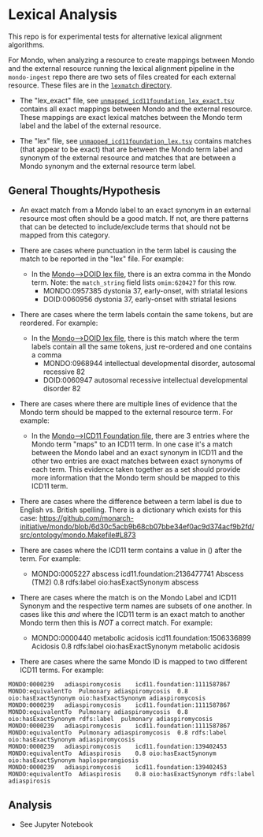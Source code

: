 # Lexical Analysis

This repo is for experimental tests for alternative lexical alignment algorithms. 

For Mondo, when analyzing a resource to create mappings between Mondo and the external resource running the lexical alignment pipeline in the `mondo-ingest` repo there are two sets of files created for each external resource. These files are in the [`lexmatch` directory](https://github.com/monarch-initiative/mondo-ingest/tree/main/src/ontology/lexmatch).

- The "lex_exact" file, see [`unmapped_icd11foundation_lex_exact.tsv`](https://github.com/monarch-initiative/mondo-ingest/blob/main/src/ontology/lexmatch/unmapped_icd11foundation_lex_exact.tsv) contains all exact mappings between Mondo and the external resource. These mappings are exact lexical matches between the Mondo term label and the label of the external resource.

- The "lex" file, see [`unmapped_icd11foundation_lex.tsv`](https://github.com/monarch-initiative/mondo-ingest/blob/main/src/ontology/lexmatch/unmapped_icd11foundation_lex.tsv) contains matches (that appear to be exact) that are between the Mondo term label and synonym of the external resource and matches that are between a Mondo synonym and the external resource term label.


## General Thoughts/Hypothesis
- An exact match from a Mondo label to an exact synonym in an external resource most often should be a good match. If not, are there patterns that can be detected to include/exclude terms that should not be mapped from this category.

- There are cases where punctuation in the term label is causing the match to be reported in the "lex" file. For example:
    - In the [Mondo-->DOID lex file](https://github.com/monarch-initiative/mondo-ingest/blob/main/src/ontology/lexmatch/unmapped_doid_lex.tsv#L14), there is an extra comma in the Mondo term. Note: the `match_string` field lists `omim:620427` for this row.
        - MONDO:0957385	dystonia 37, early-onset, with striatal lesions
        - DOID:0060956	dystonia 37, early-onset with striatal lesions

- There are cases where the term labels contain the same tokens, but are reordered. For example:    
    - In the [Mondo-->DOID lex file](https://github.com/monarch-initiative/mondo-ingest/blob/main/src/ontology/lexmatch/unmapped_doid_lex.tsv#L15), there is this match where the term labels contain all the same tokens, just re-ordered and one contains a comma
        - MONDO:0968944	intellectual developmental disorder, autosomal recessive 82
        - DOID:0060947    autosomal recessive intellectual developmental disorder 82

- There are cases where there are multiple lines of evidence that the Mondo term should be mapped to the external resource term. For example:
    - In the [Mondo-->ICD11 Foundation file](https://github.com/monarch-initiative/mondo-ingest/blob/main/src/ontology/lexmatch/unmapped_icd11foundation_lex.tsv#L6-L8), there are 3 entries where the Mondo term "maps" to an ICD11 term. In one case it's a match between the Mondo label and an exact synonym in ICD11 and the other two entries are exact matches between exact synonyms of each term. This evidence taken together as a set should provide more information that the Mondo term should be mapped to this ICD11 term.

- There are cases where the difference between a term label is due to English vs. British spelling. There is a dictionary which exists for this case: https://github.com/monarch-initiative/mondo/blob/6d30c5acb9b68cb07bbe34ef0ac9d374acf9b2fd/src/ontology/mondo.Makefile#L873

- There are cases where the ICD11 term contains a value in () after the term. For example:
    - MONDO:0005227	abscess	icd11.foundation:2136477741	Abscess (TM2)	0.8	rdfs:label	oio:hasExactSynonym	abscess

- There are cases where the match is on the Mondo Label and ICD11 Synonym and the respective term names are subsets of one another. In cases like this _and_ where the ICD11 term is an exact match to another Mondo term then this is _NOT_ a correct match. For example:
    - MONDO:0000440	metabolic acidosis	icd11.foundation:1506336899	Acidosis	0.8	rdfs:label	oio:hasExactSynonym	metabolic acidosis

- There are cases where the same Mondo ID is mapped to two different ICD11 terms. For example:
```
MONDO:0000239	adiaspiromycosis	icd11.foundation:1111587867	MONDO:equivalentTo	Pulmonary adiaspiromycosis	0.8	oio:hasExactSynonym	oio:hasExactSynonym	adiaspiromycosis
MONDO:0000239	adiaspiromycosis	icd11.foundation:1111587867	MONDO:equivalentTo	Pulmonary adiaspiromycosis	0.8	oio:hasExactSynonym	rdfs:label	pulmonary adiaspiromycosis
MONDO:0000239	adiaspiromycosis	icd11.foundation:1111587867	MONDO:equivalentTo	Pulmonary adiaspiromycosis	0.8	rdfs:label	oio:hasExactSynonym	adiaspiromycosis
MONDO:0000239	adiaspiromycosis	icd11.foundation:139402453	MONDO:equivalentTo	Adiaspirosis	0.8	oio:hasExactSynonym	oio:hasExactSynonym	haplosporangiosis
MONDO:0000239	adiaspiromycosis	icd11.foundation:139402453	MONDO:equivalentTo	Adiaspirosis	0.8	oio:hasExactSynonym	rdfs:label	adiaspirosis
```

##  Analysis
- See Jupyter Notebook

